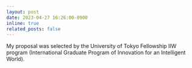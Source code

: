 ```yaml
---
layout: post
date: 2023-04-27 16:26:00-0900
inline: true
related_posts: false
---
```


My proposal was selected by the University of Tokyo Fellowship IIW program (International Graduate Program of Innovation for an Intelligent World).